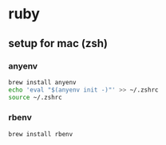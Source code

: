 # ruby

## setup for mac (zsh)

### anyenv

```sh
brew install anyenv
echo 'eval "$(anyenv init -)"' >> ~/.zshrc
source ~/.zshrc
```

### rbenv

```sh
brew install rbenv
```